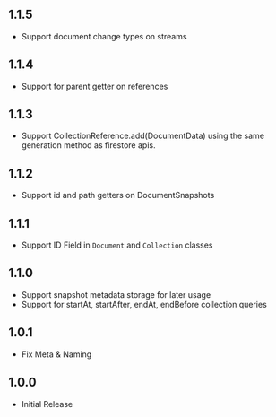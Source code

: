 ## 1.1.5

* Support document change types on streams

## 1.1.4

* Support for parent getter on references

## 1.1.3

* Support CollectionReference.add(DocumentData) using the same generation method as firestore apis.

## 1.1.2

* Support id and path getters on DocumentSnapshots

## 1.1.1

* Support ID Field in `Document` and `Collection` classes

## 1.1.0

* Support snapshot metadata storage for later usage
* Support for startAt, startAfter, endAt, endBefore collection queries

## 1.0.1

* Fix Meta & Naming

## 1.0.0

* Initial Release
